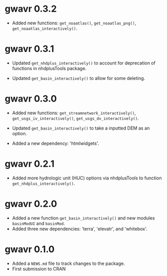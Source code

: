 # gwavr 0.3.2  

* Added new functions:  `get_noaatlas()`, `get_noaatlas_png()`, `get_noaatlas_interactively()`.

# gwavr 0.3.1  

* Updated `get_nhdplus_interactively()` to account for deprecation of functions in nhdplusTools package.  

* Updated `get_basin_interactively()` to allow for some deleting.  

# gwavr 0.3.0  

* Added new functions:  `get_streamnetwork_interactively()`, `get_usgs_iv_interactively()`, `get_usgs_dv_interactively()`.

* Updated `get_basin_interactively()` to take a inputted DEM as an option.  

* Added a new dependency: 'htmlwidgets'.  

# gwavr 0.2.1  

* Added more hydrologic unit (HUC) options via nhdplusTools to function `get_nhdplus_interactively()`.

# gwavr 0.2.0

* Added a new function `get_basin_interactively()` and new modules `basinModUI` and `basinMod`.
* Added three new dependencies: 'terra', 'elevatr', and 'whitebox'.

# gwavr 0.1.0

* Added a `NEWS.md` file to track changes to the package.  
* First submission to CRAN
